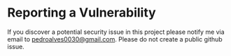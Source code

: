 # Reporting a Vulnerability

If you discover a potential security issue in this project please notify me via email to pedroalves0030@gmail.com.
Please do not create a public github issue.
